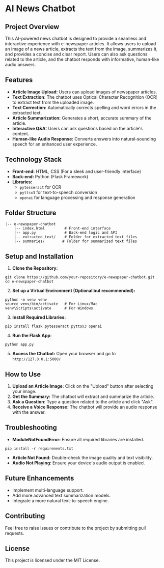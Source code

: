 # AI News Chatbot

## Project Overview
This AI-powered news chatbot is designed to provide a seamless and interactive experience with e-newspaper articles. It allows users to upload an image of a news article, extracts the text from the image, summarizes it, and provides a concise and clear report. Users can also ask questions related to the article, and the chatbot responds with informative, human-like audio answers.

## Features
- **Article Image Upload:** Users can upload images of newspaper articles.
- **Text Extraction:** The chatbot uses Optical Character Recognition (OCR) to extract text from the uploaded image.
- **Text Correction:** Automatically corrects spelling and word errors in the extracted text.
- **Article Summarization:** Generates a short, accurate summary of the article.
- **Interactive Q&A:** Users can ask questions based on the article's content.
- **Human-like Audio Response:** Converts answers into natural-sounding speech for an enhanced user experience.

## Technology Stack
- **Front-end:** HTML, CSS (For a sleek and user-friendly interface)
- **Back-end:** Python (Flask Framework)
- **Libraries:**
  - `pytesseract` for OCR
  - `pyttsx3` for text-to-speech conversion
  - `openai` for language processing and response generation

## Folder Structure
```
|-- e-newspaper-chatbot
    |-- index.html         # Front-end interface
    |-- app.py             # Back-end logic and API
    |-- extracted_text/    # Folder for extracted text files
    |-- summaries/        # Folder for summarized text files
```

## Setup and Installation
1. **Clone the Repository:**
```
git clone https://github.com/your-repository/e-newspaper-chatbot.git
cd e-newspaper-chatbot
```
2. **Set up a Virtual Environment (Optional but recommended):**
```
python -m venv venv
source venv/bin/activate   # For Linux/Mac
venv\Scripts\activate      # For Windows
```
3. **Install Required Libraries:**
```
pip install flask pytesseract pyttsx3 openai
```
4. **Run the Flask App:**
```
python app.py
```
5. **Access the Chatbot:**
Open your browser and go to `http://127.0.0.1:5000/`

## How to Use
1. **Upload an Article Image:** Click on the "Upload" button after selecting your image.
2. **Get the Summary:** The chatbot will extract and summarize the article.
3. **Ask a Question:** Type a question related to the article and click "Ask".
4. **Receive a Voice Response:** The chatbot will provide an audio response with the answer.

## Troubleshooting
- **ModuleNotFoundError:** Ensure all required libraries are installed.
```
pip install -r requirements.txt
```
- **Article Not Found:** Double-check the image quality and text visibility.
- **Audio Not Playing:** Ensure your device's audio output is enabled.

## Future Enhancements
- Implement multi-language support.
- Add more advanced text summarization models.
- Integrate a more natural text-to-speech engine.

## Contributing
Feel free to raise issues or contribute to the project by submitting pull requests.

## License
This project is licensed under the MIT License.

